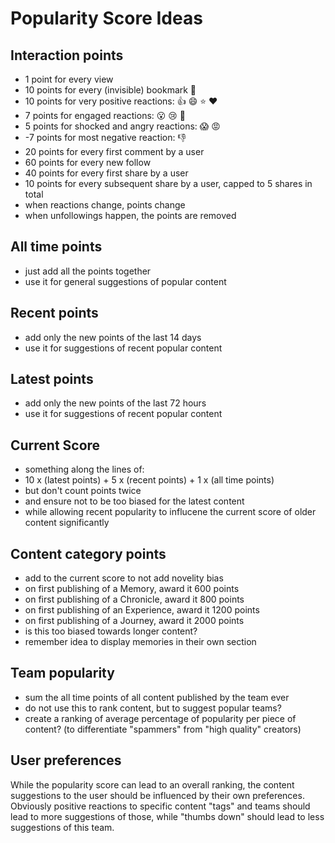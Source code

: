 # Popularity Score Ideas

## Interaction points

* 1 point for every view
* 10 points for every (invisible) bookmark 🔖
* 10 points for very positive reactions: 👍 😄 ⭐ ❤️
* 7 points for engaged reactions: 😮 😢 🤔
* 5 points for shocked and angry reactions: 😱 😡
* -7 points for most negative reaction: 👎
* 20 points for every first comment by a user
* 60 points for every new follow
* 40 points for every first share by a user
* 10 points for every subsequent share by a user, capped to 5 shares in total
* when reactions change, points change
* when unfollowings happen, the points are removed

## All time points

* just add all the points together
* use it for general suggestions of popular content

## Recent points

* add only the new points of the last 14 days
* use it for suggestions of recent popular content

## Latest points

* add only the new points of the last 72 hours
* use it for suggestions of recent popular content

## Current Score

* something along the lines of:
* 10 x (latest points) + 5 x (recent points) + 1 x (all time points)
* but don't count points twice
* and ensure not to be too biased for the latest content
* while allowing recent popularity to influcene the current score of older content significantly

## Content category points

* add to the current score to not add novelity bias
* on first publishing of a Memory, award it 600 points
* on first publishing of a Chronicle, award it 800 points
* on first publishing of an Experience, award it 1200 points
* on first publishing of a Journey, award it 2000 points
* is this too biased towards longer content?
* remember idea to display memories in their own section

## Team popularity

* sum the all time points of all content published by the team ever
* do not use this to rank content, but to suggest popular teams?
* create a ranking of average percentage of popularity per piece of content? (to differentiate "spammers" from "high quality" creators)

## User preferences

While the popularity score can lead to an overall ranking, the content suggestions to the user should be influenced by their own preferences. Obviously positive reactions to specific content "tags" and teams should lead to more suggestions of those, while "thumbs down" should lead to less suggestions of this team.
